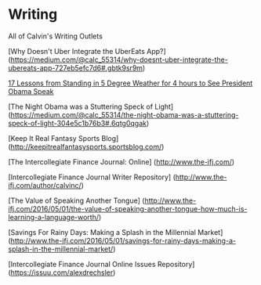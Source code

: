 # Writing
All of Calvin's Writing Outlets


[Why Doesn't Uber Integrate the UberEats App?] (https://medium.com/@calc_55314/why-doesnt-uber-integrate-the-ubereats-app-727eb5efc7d6#.gbtk9sr9m)


[17 Lessons from Standing in 5 Degree Weather for 4 hours to See President Obama Speak](https://medium.com/@calc_55314/17-lessons-from-standing-in-5-degree-weather-for-4-hours-to-see-president-obama-speak-86062f1787c7#.y6z27ak1a)

[The Night Obama was a Stuttering Speck of Light] (https://medium.com/@calc_55314/the-night-obama-was-a-stuttering-speck-of-light-304e5c1b76b3#.6qtg0qgak)

[Keep It Real Fantasy Sports Blog] (http://keepitrealfantasysports.sportsblog.com/)

[The Intercollegiate Finance Journal: Online] (http://www.the-ifj.com/)

[Intercollegiate Finance Journal Writer Repository] (http://www.the-ifj.com/author/calvinc/)

[The Value of Speaking Another Tongue] (http://www.the-ifj.com/2016/05/01/the-value-of-speaking-another-tongue-how-much-is-learning-a-language-worth/)

[Savings For Rainy Days: Making a Splash in the Millennial Market] (http://www.the-ifj.com/2016/05/01/savings-for-rainy-days-making-a-splash-in-the-millennial-market/)


[Intercollegiate Finance Journal Online Issues Repository] (https://issuu.com/alexdrechsler)

